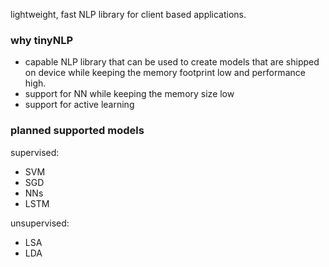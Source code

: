 lightweight, fast NLP library for client based applications.

### why tinyNLP

- capable NLP library that can be used to create models that are shipped on device while keeping the memory footprint low and performance high.  
- support for NN while keeping the memory size low
- support for active learning

### planned supported models

supervised:

-   SVM
-   SGD
-   NNs
-   LSTM

unsupervised:

-   LSA
-   LDA
